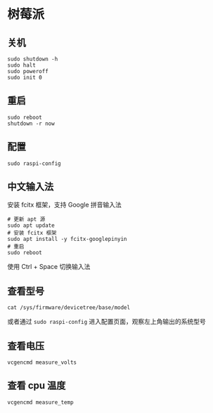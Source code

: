 # 树莓派

## 关机

```shell
sudo shutdown -h 
sudo halt
sudo poweroff
sudo init 0
```

## 重启

```shell
sudo reboot
shutdown -r now
```

## 配置

```shell
sudo raspi-config
```

## 中文输入法

安装 fcitx 框架，支持 Google 拼音输入法

```shell
# 更新 apt 源
sudo apt update 
# 安装 fcitx 框架
sudo apt install -y fcitx-googlepinyin
# 重启
sudo reboot
```

使用 Ctrl + Space 切换输入法

## 查看型号

```shell
cat /sys/firmware/devicetree/base/model
```

或者通过 `sudo raspi-config` 进入配置页面，观察左上角输出的系统型号

## 查看电压

```shell
vcgencmd measure_volts
```

## 查看 cpu 温度

```shell
vcgencmd measure_temp
```

